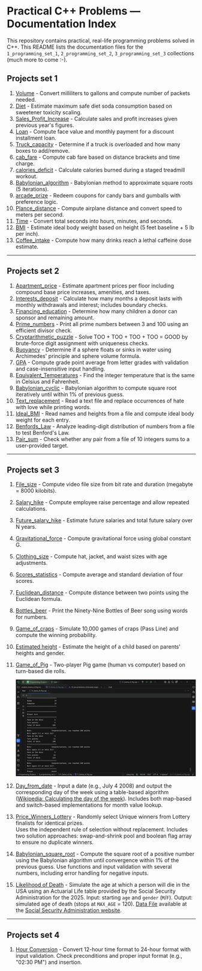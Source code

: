 # Practical C++ Problems — Documentation Index

This repository contains practical, real-life programming problems solved in C++.
This README lists the documentation files for the `1_programming_set_1`, `2_programming_set_2`,
`3_programming_set_3` collections (much more to come :-).

## Projects set 1

1. [Volume](1_programming_set_1/01_Volume) \- Convert milliliters to gallons and compute number of packets needed.
2. [Diet](1_programming_set_1/02_Diet) \- Estimate maximum safe diet soda consumption based on sweetener toxicity scaling.
3. [Sales_Profit_Increase](1_programming_set_1/03_Sales_Profit_Increase) \- Calculate sales and profit increases given previous year's figures.
4. [Loan](1_programming_set_1/04_Loan) \- Compute face value and monthly payment for a discount installment loan.
5. [Truck_capacity](1_programming_set_1/05_Truck_capacity) \- Determine if a truck is overloaded and how many boxes to add/remove.
6. [cab_fare](1_programming_set_1/06_cab_fare) \- Compute cab fare based on distance brackets and time charge.
7. [calories_deficit](1_programming_set_1/07_calories_deficit) \- Calculate calories burned during a staged treadmill workout.
8. [Babylonian_algorithm](1_programming_set_1/08_Babylonian_algorithm) \- Babylonian method to approximate square roots (5 iterations).
9. [arcade_prize](1_programming_set_1/09_arcade_prize) \- Redeem coupons for candy bars and gumballs with preference logic.
10. [Plance_distance](1_programming_set_1/10_Plance_distance) \- Compute airplane distance and convert speed to meters per second.
11. [Time](1_programming_set_1/11_Time) \- Convert total seconds into hours, minutes, and seconds.
12. [BMI](1_programming_set_1/12_BMI) \- Estimate ideal body weight based on height (5 feet baseline + 5 lb per inch).
13. [Coffee_intake](1_programming_set_1/13_Coffee_intake) \- Compute how many drinks reach a lethal caffeine dose estimate.

---

## Projects set 2

1. [Apartment_price](2_programming_set_2/2.01_Apartment_price) \- Estimate apartment prices per floor including compound base price increases, amenities, and taxes.
2. [Interests_deposit](2_programming_set_2/2.02_Interests_deposit) \- Calculate how many months a deposit lasts with monthly withdrawals and interest; includes boundary checks.
3. [Financing_education](2_programming_set_2/2.03_Financing_education) \- Determine how many children a donor can sponsor and remaining amount.
4. [Prime_numbers](2_programming_set_2/2.04_Prime_numbers) \- Print all prime numbers between 3 and 100 using an efficient divisor check.
5. [Cryptarithmetic_puzzle](2_programming_set_2/2.05_Cryptarithmetic_puzzle) \- Solve TOO + TOO + TOO + TOO = GOOD by brute-force digit assignment with uniqueness checks.
6. [Buoyancy](2_programming_set_2/2.06_Buoyancy) \- Determine if a sphere floats or sinks in water using Archimedes' principle and sphere volume formula.
7. [GPA](2_programming_set_2/2.07_GPA) \- Compute grade point average from letter grades with validation and case-insensitive input handling.
8. [Equivalent_Temperatures](2_programming_set_2/2.08_Equivalent_Temperatures) \- Find the integer temperature that is the same in Celsius and Fahrenheit.
9. [Babylonian_cyclic](2_programming_set_2/2.09_Babylonian_cyclic) \- Babylonian algorithm to compute square root iteratively until within 1% of previous guess.
10. [Text_replacement](2_programming_set_2/2.10_Text_replacement) \- Read a text file and replace occurrences of hate with love while printing words.
11. [Ideal_BMI](2_programming_set_2/2.11_Ideal_BMI) \- Read names and heights from a file and compute ideal body weight for each entry.
12. [Benfords_Law](2_programming_set_2/2.12_Benfords_Law) \- Analyze leading-digit distribution of numbers from a file to test Benford's Law.
13. [Pair_sum](2_programming_set_2/2.13_Pair_sum) \- Check whether any pair from a file of 10 integers sums to a user-provided target.

---

## Projects set 3

1. [File_size](3_programming_set_3/3.01_File_size) \- Compute video file size from bit rate and duration (megabyte = 8000 kilobits).
2. [Salary_hike](3_programming_set_3/3.02_Salary_hike) \- Compute employee raise percentage and allow repeated calculations.
3. [Future_salary_hike](3_programming_set_3/3.03_Future_salary_hike) \- Estimate future salaries and total future salary over N years.
4. [Gravitational_force](3_programming_set_3/3.04_Gravitational_force) \- Compute gravitational force using global constant G.
5. [Clothing_size](3_programming_set_3/3.05_Clothing_size) \- Compute hat, jacket, and waist sizes with age adjustments.
6. [Scores_statistics](3_programming_set_3/3.06_Scores_statistics) \- Compute average and standard deviation of four scores.
7. [Euclidean_distance](3_programming_set_3/3.07_Euclidean_distance) \- Compute distance between two points using the Euclidean formula.
8. [Bottles_beer](3_programming_set_3/3.08_Bottles_beer) \- Print the Ninety-Nine Bottles of Beer song using words for numbers.
9. [Game_of_craps](3_programming_set_3/3.09_Game_of_craps) \- Simulate 10,000 games of craps (Pass Line) and compute the winning probability.
10. [Estimated height](3_programming_set_3/3.10_Estimated_height) \- Estimate the height of a child based on parents' heights and gender.
11. [Game_of_Pig](3_programming_set_3/3.11_Game_of_Pig) \- Two-player Pig game (human vs computer) based on turn-based die rolls.

    ![Game of Pig](3_programming_set_3/3.11_Game_of_Pig/GameOfPig.PNG)

12. [Day_from_date](3_programming_set_3/3.12_Day_from_date) \- Input a date (e\.g\., July 4 2008) 
    and output the corresponding day of the week using a table\-based algorithm 
    \([Wikipedia: Calculating the day of the week](http://en.wikipedia.org/wiki/Calculating_the_day_of_the_week)\)\. 
    Includes both map\-based and switch\-based implementations for month value lookup\.
13. [Price_Winners_Lottery](3_programming_set_3/3.13_Price_Winners_Lottery) 
    \- Randomly select Unique winners from Lottery finalists for identical prizes.  
    Uses the independent rule of selection without replacement.
    Includes two solution approaches: swap-and-shrink pool and boolean flag array to ensure no duplicate winners.
14. [Babylonian_square_root](3_programming_set_3/3.14_Babylonian_square_root) 
    \- Compute the square root of a positive number using the Babylonian algorithm until convergence within 
    1% of the previous guess. Use functions and input validation with several numbers, including error handling 
    for negative inputs.
15. [Likelihood of Death](3_programming_set_3/3.15_Likelihood_death) 
    \- Simulate the age at which a person will die in the USA using an Actuarial Life table provided by 
    the Social Security Administration for the 2025. 
    Input: starting `age` and `gender` (`M`/`F`). Output: simulated age of death (stops at `MAX_AGE` = 120). 
    [Data File](3_programming_set_3/3.15_Likelihood_death/likelihood_death_2025.txt) available at
    the [Social Security Administration website](https://www.ssa.gov/OACT/STATS/table4c6.html).

---

## Projects set 4

1. [Hour Conversion](4_programming_set_4/4.01_Hour_Conversion) 
   \- Convert 12-hour time format to 24-hour format with input validation.
   Check preconditions and proper input format (e.g., "02:30 PM") and insertion.
